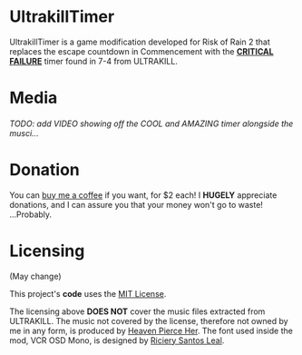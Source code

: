 ﻿# UltrakillTimer

UltrakillTimer is a game modification developed for Risk of Rain 2 that replaces the escape countdown in Commencement with the **<u>CRITICAL FAILURE</u>** timer found in 7-4 from ULTRAKILL.

# Media

###### TODO: add VIDEO showing off the COOL and AMAZING timer alongside the musci...

# Donation

You can [buy me a coffee](https://www.buymeacoffee.com/kaangamgimginnkagnagnking) if you want, for $2 each! I **HUGELY** appreciate donations, and I can assure you that your money won't go to waste! ...Probably.

# Licensing

(May change)

This project's **code** uses the [MIT License](../LICENSE.txt).

The licensing above **DOES NOT** cover the music files extracted from ULTRAKILL. The music not covered by the license, therefore not owned by me in any form, is produced by [Heaven Pierce Her](https://heavenpierceher.bandcamp.com/album/ultrakill-violence). The font used inside the mod, VCR OSD Mono, is designed by [Riciery Santos Leal](https://www.dafont.com/mrmanet.d5509).